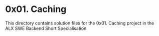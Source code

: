 # 0x01. Caching

This directory contains solution files for the 0x01. Caching project in the ALX SWE Backend Short Specialisation
